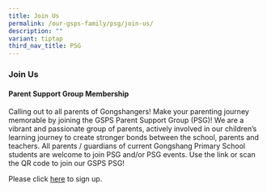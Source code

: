 ```yaml
---
title: Join Us
permalink: /our-gsps-family/psg/join-us/
description: ""
variant: tiptap
third_nav_title: PSG
---
```

<h3><strong>Join Us</strong></h3>
<h4><strong>Parent Support Group Membership</strong></h4>
<p>Calling out to all parents of Gongshangers! Make your parenting journey
memorable by joining the GSPS Parent Support Group (PSG)! We are a vibrant
and passionate group of parents, actively involved in our children’s learning
journey to create stronger bonds between the school, parents and teachers.
All parents / guardians of current Gongshang Primary School students are
welcome to join PSG and/or PSG events. Use the link or scan the QR code
to join our GSPS PSG!</p>
<p>Please click <a href="https://form.gov.sg/62d41e90a799de001262b291" rel="noopener nofollow" target="_blank">here</a> to
sign up.</p>
